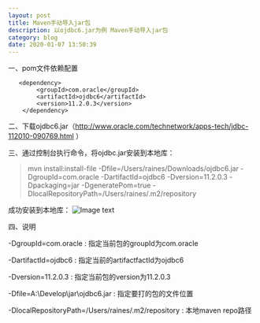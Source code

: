 ```yaml
---
layout: post
title: Maven手动导入jar包
description: 以ojdbc6.jar为例 Maven手动导入jar包
category: blog
date: 2020-01-07 13:50:39
---
```


一、pom文件依赖配置
    
       <dependency>
            <groupId>com.oracle</groupId>
            <artifactId>ojdbc6</artifactId>
            <version>11.2.0.3</version>
        </dependency>
            
二、下载ojdbc6.jar（http://www.oracle.com/technetwork/apps-tech/jdbc-112010-090769.html ）

三、通过控制台执行命令，将ojdbc.jar安装到本地库：

>mvn install:install-file -Dfile=/Users/raines/Downloads/ojdbc6.jar -DgroupId=com.oracle -DartifactId=ojdbc6 -Dversion=11.2.0.3 -Dpackaging=jar -DgeneratePom=true -DlocalRepositoryPath=/Users/raines/.m2/repository

成功安装到本地库：
![Image text](../images/program/manualMavenJarSuccess.jpg)

四、说明

-DgroupId=com.oracle : 指定当前包的groupId为com.oracle

-DartifactId=ojdbc6 : 指定当前的artifactfactId为ojdbc6

-Dversion=11.2.0.3 : 指定当前包的version为11.2.0.3

-Dfile=A:\Develop\jar\ojdbc6.jar : 指定要打的包的文件位置

-DlocalRepositoryPath=/Users/raines/.m2/repository : 本地maven repo路径